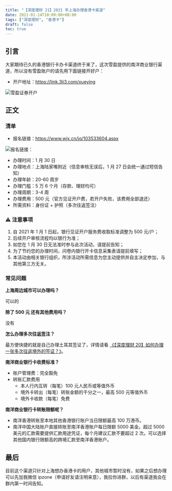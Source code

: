 ```yaml
---
title: "【深度理财 21】2021 年上海办理香港卡渠道"
date: 2021-01-14T10:09:00+08:00
tags: ["深度理财", "香港卡"]
draft: false
toc: true
---
```


## 引言

大家期待已久的香港银行卡办卡渠道终于来了，这次雪盈提供的南洋商业银行渠道，所以没有雪盈账户的请先用下面链接开好户：

- 开户地址：<https://link.3li3.com/xueying>

![雪盈证券开户](https://blog-1251237404.cos.ap-guangzhou.myqcloud.com/snowballsecurities.png!s)

## 正文

<!--more-->

### 清单

- 报名链接：<https://www.wjx.cn/jq/103533604.aspx>

![报名链接：](https://blog-1251237404.cos.ap-guangzhou.myqcloud.com/20210114NSjeUY.png!s)

- 办理时间：1 月 30 日
- 办理地点：上海陆家嘴附近（信息审核无误后，1 月 27 日会统一通过短信告知）
- 办理年龄：20-60 周岁
- 办理门槛：5 万 6 个月（存款、理财均可）
- 办理周期：3-4 周
- 办理费用：500 元（官方见证开户费，若开户失败，该费用全部退还）
- 所需资料：身份证 + 护照（多次往返签注）

### ⚠️ 注意事项

1. 自 2021 年 1 月 1 日起，银行见证开户服务费收取标准调整为 500 元/户；
2. 后续开户审核流程均以银行为准；
3. 如您在 1 月 30 日无法准时参与此次活动，请提前告知；
4. 为了节约您的办理时间，问卷内银行开卡信息采集表请提前填写；
5. 本活动由相关银行组织，所涉活动所需信息为您主动提供并自主决定参加，与其他第三方无关。

### 常见问题

**上海周边城市可以办理吗？**

可以的

**除了 500 元 还有其他费用吗？**

没有

**怎么办理多次往返签注？**

最方便快捷的就是自己办理土耳其签证了，详情请看 [《【深度理财 20】如何办理一张多次往返境外的签证？》](https://blog.forecho.com/financedeep-20.html)。

**南洋商业银行卡收费标准？**

- 账户管理费：完全豁免
- 转账汇款费用
  - 本人行内互转（每笔）100 元人民币或等值外币
  - 境外卡转出（每笔）转账金额的千分之一，最高 500 元等值外币
  - 境外卡收款（每笔）免费

**南洋商业银行卡转账限额呢？**

- 南洋香港转账至本地其他香港银行账户当日限额最高 100 万港币。
- 南洋中国大陆账户直接转账至南洋香港账户每日限额 5000 美金。超过 5000 美元的汇款需要提供汇款用途凭证，每个月建议汇款不要超过 2 次。可以选择其他国内银行限额高的跨境汇款至南洋香港账户。

## 最后

目前这个渠道只针对上海想办香港卡的用户，其他城市暂时没有，如果之后想办理可以先加我微信 ipzone（申请好友请注明来意），我拉你进群，以后有渠道我会在群内第一时间告知。
